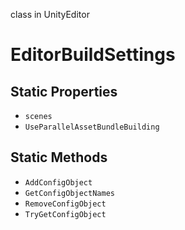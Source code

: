 class in UnityEditor
# EditorBuildSettings

## Static Properties
- `scenes`
- `UseParallelAssetBundleBuilding`
## Static Methods
- `AddConfigObject`
- `GetConfigObjectNames`
- `RemoveConfigObject`
- `TryGetConfigObject`
